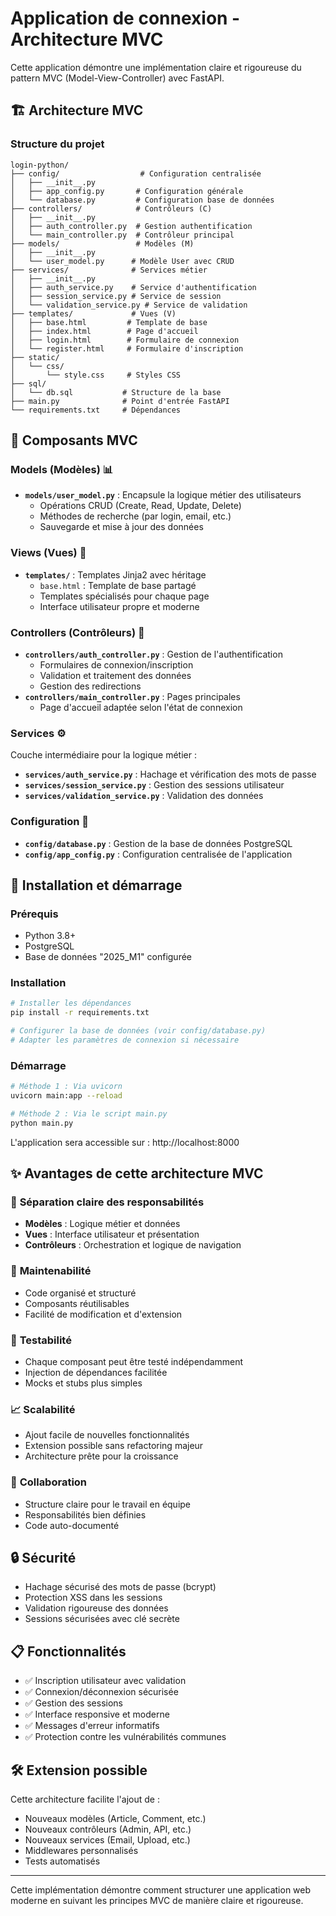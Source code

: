 # Application de connexion - Architecture MVC

Cette application démontre une implémentation claire et rigoureuse du pattern MVC (Model-View-Controller) avec FastAPI.

## 🏗️ Architecture MVC

### Structure du projet

```
login-python/
├── config/                  # Configuration centralisée
│   ├── __init__.py
│   ├── app_config.py       # Configuration générale
│   └── database.py         # Configuration base de données
├── controllers/            # Contrôleurs (C)
│   ├── __init__.py
│   ├── auth_controller.py  # Gestion authentification
│   └── main_controller.py  # Contrôleur principal
├── models/                 # Modèles (M)
│   ├── __init__.py
│   └── user_model.py      # Modèle User avec CRUD
├── services/              # Services métier
│   ├── __init__.py
│   ├── auth_service.py    # Service d'authentification
│   ├── session_service.py # Service de session
│   └── validation_service.py # Service de validation
├── templates/             # Vues (V)
│   ├── base.html         # Template de base
│   ├── index.html        # Page d'accueil
│   ├── login.html        # Formulaire de connexion
│   └── register.html     # Formulaire d'inscription
├── static/
│   └── css/
│       └── style.css     # Styles CSS
├── sql/
│   └── db.sql           # Structure de la base
├── main.py              # Point d'entrée FastAPI
└── requirements.txt     # Dépendances
```

## 📁 Composants MVC

### **Models (Modèles)** 📊
- **`models/user_model.py`** : Encapsule la logique métier des utilisateurs
  - Opérations CRUD (Create, Read, Update, Delete)
  - Méthodes de recherche (par login, email, etc.)
  - Sauvegarde et mise à jour des données

### **Views (Vues)** 🎨
- **`templates/`** : Templates Jinja2 avec héritage
  - `base.html` : Template de base partagé
  - Templates spécialisés pour chaque page
  - Interface utilisateur propre et moderne

### **Controllers (Contrôleurs)** 🎯
- **`controllers/auth_controller.py`** : Gestion de l'authentification
  - Formulaires de connexion/inscription
  - Validation et traitement des données
  - Gestion des redirections
- **`controllers/main_controller.py`** : Pages principales
  - Page d'accueil adaptée selon l'état de connexion

### **Services** ⚙️
Couche intermédiaire pour la logique métier :
- **`services/auth_service.py`** : Hachage et vérification des mots de passe
- **`services/session_service.py`** : Gestion des sessions utilisateur
- **`services/validation_service.py`** : Validation des données

### **Configuration** 🔧
- **`config/database.py`** : Gestion de la base de données PostgreSQL
- **`config/app_config.py`** : Configuration centralisée de l'application

## 🚀 Installation et démarrage

### Prérequis
- Python 3.8+
- PostgreSQL
- Base de données "2025_M1" configurée

### Installation
```bash
# Installer les dépendances
pip install -r requirements.txt

# Configurer la base de données (voir config/database.py)
# Adapter les paramètres de connexion si nécessaire
```

### Démarrage
```bash
# Méthode 1 : Via uvicorn
uvicorn main:app --reload

# Méthode 2 : Via le script main.py
python main.py
```

L'application sera accessible sur : http://localhost:8000

## ✨ Avantages de cette architecture MVC

### 🎯 **Séparation claire des responsabilités**
- **Modèles** : Logique métier et données
- **Vues** : Interface utilisateur et présentation  
- **Contrôleurs** : Orchestration et logique de navigation

### 🔧 **Maintenabilité**
- Code organisé et structuré
- Composants réutilisables
- Facilité de modification et d'extension

### 🧪 **Testabilité**
- Chaque composant peut être testé indépendamment
- Injection de dépendances facilitée
- Mocks et stubs plus simples

### 📈 **Scalabilité**
- Ajout facile de nouvelles fonctionnalités
- Extension possible sans refactoring majeur
- Architecture prête pour la croissance

### 👥 **Collaboration**
- Structure claire pour le travail en équipe
- Responsabilités bien définies
- Code auto-documenté

## 🔒 Sécurité

- Hachage sécurisé des mots de passe (bcrypt)
- Protection XSS dans les sessions
- Validation rigoureuse des données
- Sessions sécurisées avec clé secrète

## 📋 Fonctionnalités

- ✅ Inscription utilisateur avec validation
- ✅ Connexion/déconnexion sécurisée  
- ✅ Gestion des sessions
- ✅ Interface responsive et moderne
- ✅ Messages d'erreur informatifs
- ✅ Protection contre les vulnérabilités communes

## 🛠️ Extension possible

Cette architecture facilite l'ajout de :
- Nouveaux modèles (Article, Comment, etc.)
- Nouveaux contrôleurs (Admin, API, etc.)  
- Nouveaux services (Email, Upload, etc.)
- Middlewares personnalisés
- Tests automatisés

---

Cette implémentation démontre comment structurer une application web moderne en suivant les principes MVC de manière claire et rigoureuse.
